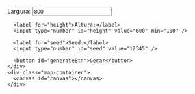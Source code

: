 <!DOCTYPE html>
<html lang="pt-BR">
<head>
  <meta charset="UTF-8" />
  <meta http-equiv="X-UA-Compatible" content="IE=edge" />
  <meta name="viewport" content="width=device-width, initial-scale=1.0" />
  <title>Gerador de Mapas Grimoire</title>
  <link rel="stylesheet" href="css/styles.css" />
</head>
<body>
  <div class="container">
    <div class="controls">
      <label for="width">Largura:</label>
      <input type="number" id="width" value="800" min="100" />

      <label for="height">Altura:</label>
      <input type="number" id="height" value="600" min="100" />

      <label for="seed">Seed:</label>
      <input type="number" id="seed" value="12345" />

      <button id="generateBtn">Gerar</button>
    </div>
    <div class="map-container">
      <canvas id="canvas"></canvas>
    </div>
  </div>
  <script type="module" src="js/main.js"></script>
</body>
</html>

